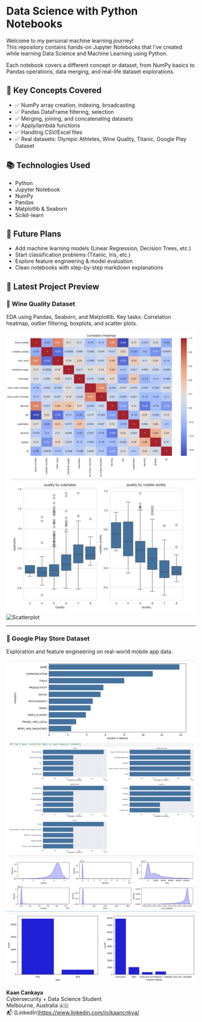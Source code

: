 # Data Science with Python Notebooks

Welcome to my personal machine learning journey!  
This repository contains hands-on Jupyter Notebooks that I’ve created while learning Data Science and Machine Learning using Python.

Each notebook covers a different concept or dataset, from NumPy basics to Pandas operations, data merging, and real-life dataset explorations.


## 📌 Key Concepts Covered

- ✅ NumPy array creation, indexing, broadcasting
- ✅ Pandas DataFrame filtering, selection
- ✅ Merging, joining, and concatenating datasets
- ✅ Apply/lambda functions
- ✅ Handling CSV/Excel files
- ✅ Real datasets: Olympic Athletes, Wine Quality, Titanic, Google Play Dataset


## 📚 Technologies Used

- Python
- Jupyter Notebook
- NumPy
- Pandas
- Matplotlib & Seaborn
- Scikit-learn


## 🚀 Future Plans

- Add machine learning models (Linear Regression, Decision Trees, etc.)
- Start classification problems (Titanic, Iris, etc.)
- Explore feature engineering & model evaluation
- Clean notebooks with step-by-step markdown explanations

## 📸 Latest Project Preview

### 🍷 Wine Quality Dataset
EDA using Pandas, Seaborn, and Matplotlib.
Key tasks: Correlation heatmap, outlier filtering, boxplots, and scatter plots.

![Heatmap](images/wine_quality/heatmap_corr.png)
![Boxplot](images/wine_quality/boxplot_quality_sulphates.png)
![Scatterplot](images/wine_quality/volatile_sulphates_colored)

---

### 📱 Google Play Store Dataset
Exploration and feature engineering on real-world mobile app data.

![Top Categories](images/google-play/installs-per-category.png)
![Top 5 Apps](images/google-play/top5-apps-by-category.png)
![Distributions](images/google-play/kde-distributions.png)
![Content Rating & Type](images/google-play/rating-type-distribution.png)

**Kaan Cankaya**  
Cybersecurity + Data Science Student  
Melbourne, Australia 🇦🇺  
📬 [LinkedIn]https://www.linkedin.com/in/kaancnkya/

